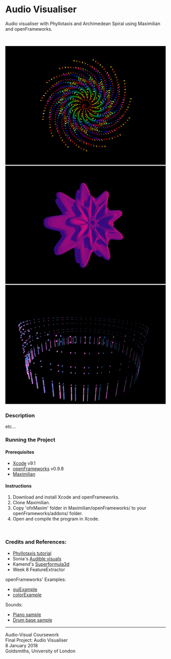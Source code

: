 # Audio Visualiser
Audio visualiser with Phyllotaxis and Archimedean Spiral using Maximilian and openFrameworks.

<br>

![screenshot](bin/data/screenshots/phyllotaxis.png)
![screenshot](bin/data/screenshots/superformula.png)
![screenshot](bin/data/screenshots/ring.png)

### Description
etc...

### Running the Project
#### Prerequisites
- [Xcode](https://itunes.apple.com/us/app/xcode/id497799835?mt=12) v9.1 
- [openFrameworks](http://openframeworks.cc/download/) v0.9.8
- [Maximilian](https://github.com/micknoise/Maximilian)

#### Instructions
1. Download and install Xcode and openFrameworks.
2. Clone Maximilian.
3. Copy 'ofxMaxim' folder in Maximilian/openFrameworks/ to your openFrameworks/addons/ folder.
4. Open and compile the program in Xcode.

<br>

### Credits and References:
- [Phyllotaxis tutorial](https://www.youtube.com/watch?v=KWoJgHFYWxY)
- Sonia's [Audible visuals](https://soniaboller.github.io/audible-visuals/)
- Kamend's [Superformula3d](https://github.com/kamend/Superformula3d)
- Week 8 FeatureExtractor

openFrameworks' Examples:
- [guiExample](https://github.com/openframeworks/openFrameworks/tree/master/examples/gui/guiExample)
- [colorExample](https://github.com/openframeworks/openFrameworks/tree/master/examples/graphics/colorExample)

Sounds:
- [Piano sample](https://freesound.org/people/Lemoncreme/sounds/186942/)
- [Drum base sample](https://freesound.org/people/Snapper4298/sounds/156680/)

---
Audio-Visual Coursework  
Final Project: Audio Visualiser  
8 January 2018  
Goldsmiths, University of London
